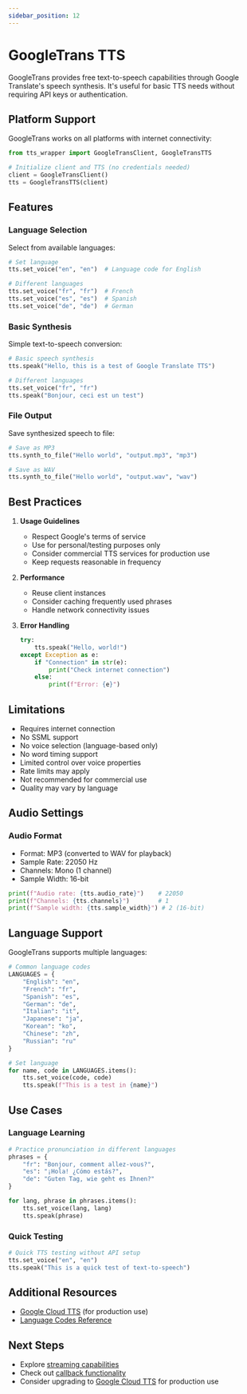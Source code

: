 ```yaml
---
sidebar_position: 12
---
```


# GoogleTrans TTS

GoogleTrans provides free text-to-speech capabilities through Google Translate's speech synthesis. It's useful for basic TTS needs without requiring API keys or authentication.

## Platform Support

GoogleTrans works on all platforms with internet connectivity:

```python
from tts_wrapper import GoogleTransClient, GoogleTransTTS

# Initialize client and TTS (no credentials needed)
client = GoogleTransClient()
tts = GoogleTransTTS(client)
```

## Features

### Language Selection
Select from available languages:

```python
# Set language
tts.set_voice("en", "en")  # Language code for English

# Different languages
tts.set_voice("fr", "fr")  # French
tts.set_voice("es", "es")  # Spanish
tts.set_voice("de", "de")  # German
```

### Basic Synthesis
Simple text-to-speech conversion:

```python
# Basic speech synthesis
tts.speak("Hello, this is a test of Google Translate TTS")

# Different languages
tts.set_voice("fr", "fr")
tts.speak("Bonjour, ceci est un test")
```

### File Output
Save synthesized speech to file:

```python
# Save as MP3
tts.synth_to_file("Hello world", "output.mp3", "mp3")

# Save as WAV
tts.synth_to_file("Hello world", "output.wav", "wav")
```

## Best Practices

1. **Usage Guidelines**
   - Respect Google's terms of service
   - Use for personal/testing purposes only
   - Consider commercial TTS services for production use
   - Keep requests reasonable in frequency

2. **Performance**
   - Reuse client instances
   - Consider caching frequently used phrases
   - Handle network connectivity issues

3. **Error Handling**
   ```python
   try:
       tts.speak("Hello, world!")
   except Exception as e:
       if "Connection" in str(e):
           print("Check internet connection")
       else:
           print(f"Error: {e}")
   ```

## Limitations

- Requires internet connection
- No SSML support
- No voice selection (language-based only)
- No word timing support
- Limited control over voice properties
- Rate limits may apply
- Not recommended for commercial use
- Quality may vary by language

## Audio Settings

### Audio Format
- Format: MP3 (converted to WAV for playback)
- Sample Rate: 22050 Hz
- Channels: Mono (1 channel)
- Sample Width: 16-bit

```python
print(f"Audio rate: {tts.audio_rate}")    # 22050
print(f"Channels: {tts.channels}")        # 1
print(f"Sample width: {tts.sample_width}") # 2 (16-bit)
```

## Language Support

GoogleTrans supports multiple languages:

```python
# Common language codes
LANGUAGES = {
    "English": "en",
    "French": "fr",
    "Spanish": "es",
    "German": "de",
    "Italian": "it",
    "Japanese": "ja",
    "Korean": "ko",
    "Chinese": "zh",
    "Russian": "ru"
}

# Set language
for name, code in LANGUAGES.items():
    tts.set_voice(code, code)
    tts.speak(f"This is a test in {name}")
```

## Use Cases

### Language Learning
```python
# Practice pronunciation in different languages
phrases = {
    "fr": "Bonjour, comment allez-vous?",
    "es": "¡Hola! ¿Cómo estás?",
    "de": "Guten Tag, wie geht es Ihnen?"
}

for lang, phrase in phrases.items():
    tts.set_voice(lang, lang)
    tts.speak(phrase)
```

### Quick Testing
```python
# Quick TTS testing without API setup
tts.set_voice("en", "en")
tts.speak("This is a quick test of text-to-speech")
```

## Additional Resources

- [Google Cloud TTS](google-cloud) (for production use)
- [Language Codes Reference](https://cloud.google.com/translate/docs/languages)

## Next Steps

- Explore [streaming capabilities](../guides/streaming)
- Check out [callback functionality](../guides/callbacks)
- Consider upgrading to [Google Cloud TTS](google-cloud) for production use 